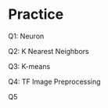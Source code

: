 # Practice  
Q1: Neuron                                          
               
Q2: K Nearest Neighbors        
                
Q3: K-means                       
       
Q4: TF Image Preprocessing                       
        
Q5       
